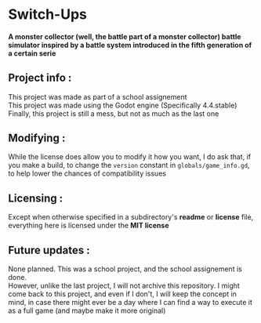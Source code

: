 # Switch-Ups  
#### A monster collector (well, the battle part of a monster collector) battle simulator inspired by a battle system introduced in the fifth generation of a certain serie  

## Project info :  
This project was made as part of a school assignement  
This project was made using the Godot engine (Specifically 4.4.stable)  
Finally, this project is still a mess, but not as much as the last one  

## Modifying :
While the license does allow you to modify it how you want, I do ask that, if you make a build, to change the `version` constant in `globals/game_info.gd`, to help lower the chances of compatibility issues

## Licensing :  
Except when otherwise specified in a subdirectory's **readme** or **license** file, everything here is licensed under the **MIT license**

## Future updates :
None planned. This was a school project, and the school assignement is done.  
However, unlike the last project, I will not archive this repository. I might come back to this project, and even if I don't, I will keep the concept in mind, in case there might ever be a day where I can find a way to execute it as a full game (and maybe make it more original)
